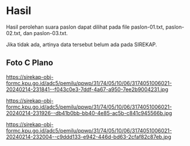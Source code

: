 # Hasil

Hasil perolehan suara paslon dapat dilihat pada file paslon-01.txt, paslon-02.txt, dan paslon-03.txt.

Jika tidak ada, artinya data tersebut belum ada pada SIREKAP.

## Foto C Plano

https://sirekap-obj-formc.kpu.go.id/adc5/pemilu/ppwp/31/74/05/10/06/3174051006021-20240214-231841--f043c0e3-7ddf-4a67-a950-7ee2b9004231.jpg

https://sirekap-obj-formc.kpu.go.id/adc5/pemilu/ppwp/31/74/05/10/06/3174051006021-20240214-231926--db41b0bb-bb40-4e85-ac5b-c841c945566b.jpg

https://sirekap-obj-formc.kpu.go.id/adc5/pemilu/ppwp/31/74/05/10/06/3174051006021-20240214-232004--c9ddd133-e942-446d-bd63-2cfaf82c87eb.jpg
